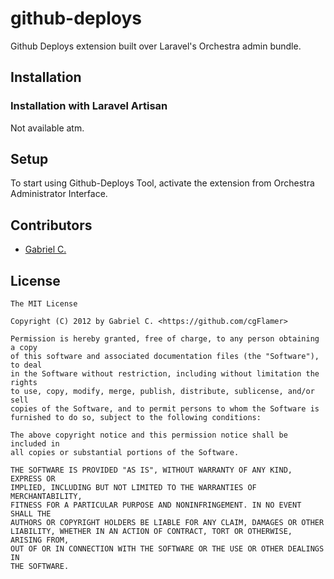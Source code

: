 github-deploys
==============

Github Deploys extension built over Laravel's Orchestra admin bundle.

## Installation

### Installation with Laravel Artisan

Not available atm.

## Setup

To start using Github-Deploys Tool, activate the extension from Orchestra Administrator
Interface.

## Contributors

* [Gabriel C.](https://github.com/cgFlamer)

## License

	The MIT License

	Copyright (C) 2012 by Gabriel C. <https://github.com/cgFlamer>

	Permission is hereby granted, free of charge, to any person obtaining a copy
	of this software and associated documentation files (the "Software"), to deal
	in the Software without restriction, including without limitation the rights
	to use, copy, modify, merge, publish, distribute, sublicense, and/or sell
	copies of the Software, and to permit persons to whom the Software is
	furnished to do so, subject to the following conditions:

	The above copyright notice and this permission notice shall be included in
	all copies or substantial portions of the Software.

	THE SOFTWARE IS PROVIDED "AS IS", WITHOUT WARRANTY OF ANY KIND, EXPRESS OR
	IMPLIED, INCLUDING BUT NOT LIMITED TO THE WARRANTIES OF MERCHANTABILITY,
	FITNESS FOR A PARTICULAR PURPOSE AND NONINFRINGEMENT. IN NO EVENT SHALL THE
	AUTHORS OR COPYRIGHT HOLDERS BE LIABLE FOR ANY CLAIM, DAMAGES OR OTHER
	LIABILITY, WHETHER IN AN ACTION OF CONTRACT, TORT OR OTHERWISE, ARISING FROM,
	OUT OF OR IN CONNECTION WITH THE SOFTWARE OR THE USE OR OTHER DEALINGS IN
	THE SOFTWARE.
